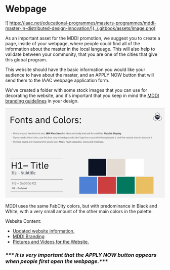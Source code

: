 # Webpage

![
https://iaac.net/educational-programmes/masters-programmes/mddi-master-in-distributed-design-innovation/](../.gitbook/assets/image.png)

As an important asset for the MDDI promotion, we suggest you to create a page, inside of your webpage, where people could find all of the information about the master in the local language. This will also help to validate between your community, that you are one of the cities that give this global program.

This website should have the basic information you would like your audience to have about the master, and an APPLY NOW button that will send them to the IAAC webpage application form.

We've created a folder with some stock images that you can use for decorating the website, and it's important that you keep in mind the [MDDI branding guidelines](../mddi-branding.md) in your design.

![FabCity branding](<../.gitbook/assets/image (9).png>)

MDDI uses the same FabCity colors, but with predominance in Black and White, with a very small amount of the other main colors in the palette.

Website Content:

* [Updated website information.](https://docs.google.com/document/d/1Z1eFr5ZhW0DIwvzQEGhUbzzU4ZeIwha4lFtvzTlZsKM/edit?usp=sharing)
* [MDDI Branding](https://drive.google.com/drive/folders/1igX5GW74yQxpcjnnUqWuOU0ONkGQJnl1?usp=sharing)
* [Pictures and Videos for the Website.](https://drive.google.com/drive/folders/1v0\_vFlabtF3C9cE9xBlWngw\_ihbqv38E?usp=sharing)

### _**\*\*\* It is very important that the APPLY NOW button appears when people first open the webpage.\*\*\***_

